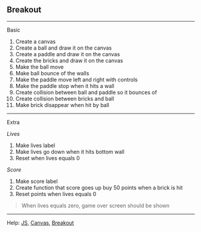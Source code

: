 Breakout
--------


----------


Basic
1.	Create a canvas
2.	Create a ball and draw it on the canvas
3.	Create a paddle and draw it on the canvas
4.	Create the bricks and draw it on the canvas
5.	Make the ball move
6.	Make ball bounce of the walls
7.	Make the paddle move left and right with controls
8.	Make the paddle stop when it hits a wall
9.	Create collision between ball and paddle so it bounces of
10.	Create collision between bricks and ball
11.	Make brick disappear when hit by ball


----------


Extra

*Lives*
1.	Make lives label
2.	Make lives go down when it hits bottom wall
3.	Reset when lives equals 0

*Score*
1.	Make score label
2.	Create function that score goes up buy 50 points when a brick is hit
3.	Reset points when lives equals 0

> When lives equals zero, game over screen should be shown


----------

Help: [JS](https://www.w3schools.com/js/default.asp), [Canvas](https://www.w3schools.com/html/html5_canvas.asp), [Breakout](https://codeincomplete.com/posts/javascript-breakout/)
